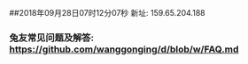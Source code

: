 ##2018年09月28日07时12分07秒 新址: 159.65.204.188
### 兔友常见问题及解答: https://github.com/wanggonging/d/blob/w/FAQ.md
